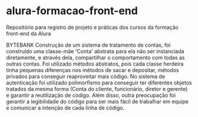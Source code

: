 # alura-formacao-front-end
Repositório para registro de projeto e práticas dos cursos da formação front-end da Alura


BYTEBANK
Construção de um sistema de tratamento de contas, foi construído uma classe-mãe 'Conta' abstrata para ela não ser instanciada diretamente, e através dela, compartilhar o comportamento com todas as outras contas. Foi utilizado métodos abstratos, pois cada classe herdeira tinha pequenas diferenças nos métodos de sacar e depositar, métodos privados para conseguir reaproveitar mais código. 
No sistema de autenticação foi utilizado polimorfismo para conseguir ter diferentes objetos tratados da mesma forma (Conta do cliente, funcionário, diretor e gerente) e garantir a reutilização de código. Além disso, outra preocupação foi gerantir a legibilidade do código para ser mais fácil de trabalhar em equipe e comunicar a intenção de cada linha de código.